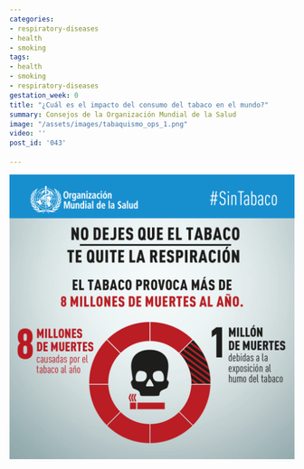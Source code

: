 ```yaml
---
categories:
- respiratory-diseases
- health
- smoking
tags:
- health
- smoking
- respiratory-diseases
gestation_week: 0
title: "¿Cuál es el impacto del consumo del tabaco en el mundo?"
summary: Consejos de la Organización Mundial de la Salud
image: "/assets/images/tabaquismo_ops_1.png"
video: ''
post_id: '043'

---
```

![](/assets/images/tabaquismo_ops_1.png)